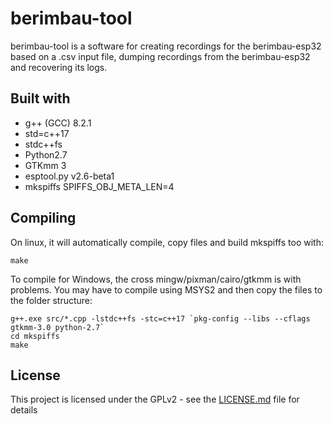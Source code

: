 # berimbau-tool

berimbau-tool is a software for creating recordings for the berimbau-esp32 based on a .csv input file, dumping recordings from the berimbau-esp32 and recovering its logs.

## Built with

* g++ (GCC) 8.2.1
* std=c++17
* stdc++fs
* Python2.7
* GTKmm 3
* esptool.py v2.6-beta1
* mkspiffs SPIFFS_OBJ_META_LEN=4

## Compiling

On linux, it will automatically compile, copy files and build mkspiffs too with:
```
make
```

To compile for Windows, the cross mingw/pixman/cairo/gtkmm is with problems.
You may have to compile using MSYS2 and then copy the files to the folder structure:
```
g++.exe src/*.cpp -lstdc++fs -stc=c++17 `pkg-config --libs --cflags gtkmm-3.0 python-2.7`
cd mkspiffs
make
```

## License

This project is licensed under the GPLv2 - see the [LICENSE.md](LICENSE.md) file for details
